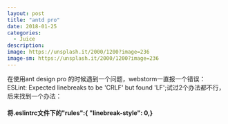 ```yaml
---
layout: post
title: "antd pro"
date: 2018-01-25
categories:
  - Juice
description: 
image: https://unsplash.it/2000/1200?image=236
image-sm: https://unsplash.it/2000/1200?image=236
---
```


<p>在使用ant design pro 的时候遇到一个问题，webstorm一直报一个错误：ESLint: Expected linebreaks to be 'CRLF' but found 'LF';试过2个办法都不行，后来找到一个办法：</p>

<h4>将.eslintrc文件下的"rules":{ "linebreak-style": 0,}</h4>
